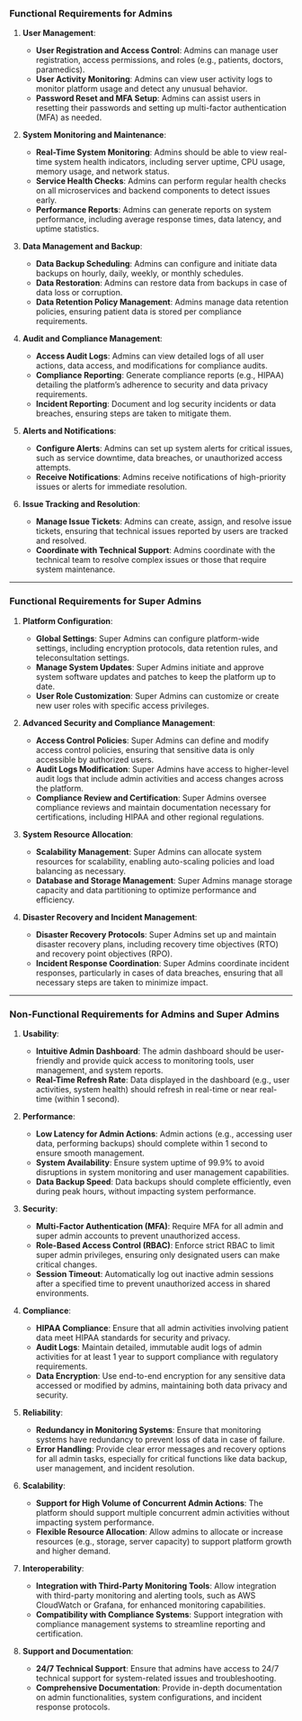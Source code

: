 
### **Functional Requirements for Admins**

1. **User Management**:
    - **User Registration and Access Control**: Admins can manage user registration, access permissions, and roles (e.g., patients, doctors, paramedics).
    - **User Activity Monitoring**: Admins can view user activity logs to monitor platform usage and detect any unusual behavior.
    - **Password Reset and MFA Setup**: Admins can assist users in resetting their passwords and setting up multi-factor authentication (MFA) as needed.
    
1. **System Monitoring and Maintenance**:
    - **Real-Time System Monitoring**: Admins should be able to view real-time system health indicators, including server uptime, CPU usage, memory usage, and network status.
    - **Service Health Checks**: Admins can perform regular health checks on all microservices and backend components to detect issues early.
    - **Performance Reports**: Admins can generate reports on system performance, including average response times, data latency, and uptime statistics.
    
1. **Data Management and Backup**:
    - **Data Backup Scheduling**: Admins can configure and initiate data backups on hourly, daily, weekly, or monthly schedules.
    - **Data Restoration**: Admins can restore data from backups in case of data loss or corruption.
    - **Data Retention Policy Management**: Admins manage data retention policies, ensuring patient data is stored per compliance requirements.
    
1. **Audit and Compliance Management**:
    - **Access Audit Logs**: Admins can view detailed logs of all user actions, data access, and modifications for compliance audits.
    - **Compliance Reporting**: Generate compliance reports (e.g., HIPAA) detailing the platform’s adherence to security and data privacy requirements.
    - **Incident Reporting**: Document and log security incidents or data breaches, ensuring steps are taken to mitigate them.
    
1. **Alerts and Notifications**:
    - **Configure Alerts**: Admins can set up system alerts for critical issues, such as service downtime, data breaches, or unauthorized access attempts.
    - **Receive Notifications**: Admins receive notifications of high-priority issues or alerts for immediate resolution.
    
1. **Issue Tracking and Resolution**:    
    - **Manage Issue Tickets**: Admins can create, assign, and resolve issue tickets, ensuring that technical issues reported by users are tracked and resolved.
    - **Coordinate with Technical Support**: Admins coordinate with the technical team to resolve complex issues or those that require system maintenance.

---

### **Functional Requirements for Super Admins**

1. **Platform Configuration**:
    - **Global Settings**: Super Admins can configure platform-wide settings, including encryption protocols, data retention rules, and teleconsultation settings.
    - **Manage System Updates**: Super Admins initiate and approve system software updates and patches to keep the platform up to date.
    - **User Role Customization**: Super Admins can customize or create new user roles with specific access privileges.
    
1. **Advanced Security and Compliance Management**:
    - **Access Control Policies**: Super Admins can define and modify access control policies, ensuring that sensitive data is only accessible by authorized users.
    - **Audit Logs Modification**: Super Admins have access to higher-level audit logs that include admin activities and access changes across the platform.
    - **Compliance Review and Certification**: Super Admins oversee compliance reviews and maintain documentation necessary for certifications, including HIPAA and other regional regulations.
    
1. **System Resource Allocation**:
    - **Scalability Management**: Super Admins can allocate system resources for scalability, enabling auto-scaling policies and load balancing as necessary.
    - **Database and Storage Management**: Super Admins manage storage capacity and data partitioning to optimize performance and efficiency.
    
1. **Disaster Recovery and Incident Management**:
    - **Disaster Recovery Protocols**: Super Admins set up and maintain disaster recovery plans, including recovery time objectives (RTO) and recovery point objectives (RPO).
    - **Incident Response Coordination**: Super Admins coordinate incident responses, particularly in cases of data breaches, ensuring that all necessary steps are taken to minimize impact.

---

### **Non-Functional Requirements for Admins and Super Admins**

1. **Usability**:
    - **Intuitive Admin Dashboard**: The admin dashboard should be user-friendly and provide quick access to monitoring tools, user management, and system reports.
    - **Real-Time Refresh Rate**: Data displayed in the dashboard (e.g., user activities, system health) should refresh in real-time or near real-time (within 1 second).

1. **Performance**:
    - **Low Latency for Admin Actions**: Admin actions (e.g., accessing user data, performing backups) should complete within 1 second to ensure smooth management.
    - **System Availability**: Ensure system uptime of 99.9% to avoid disruptions in system monitoring and user management capabilities.
    - **Data Backup Speed**: Data backups should complete efficiently, even during peak hours, without impacting system performance.
    
1. **Security**:
    - **Multi-Factor Authentication (MFA)**: Require MFA for all admin and super admin accounts to prevent unauthorized access.
    - **Role-Based Access Control (RBAC)**: Enforce strict RBAC to limit super admin privileges, ensuring only designated users can make critical changes.
    - **Session Timeout**: Automatically log out inactive admin sessions after a specified time to prevent unauthorized access in shared environments.
    
1. **Compliance**:
    - **HIPAA Compliance**: Ensure that all admin activities involving patient data meet HIPAA standards for security and privacy.
    - **Audit Logs**: Maintain detailed, immutable audit logs of admin activities for at least 1 year to support compliance with regulatory requirements.
    - **Data Encryption**: Use end-to-end encryption for any sensitive data accessed or modified by admins, maintaining both data privacy and security.
    
1. **Reliability**:
    - **Redundancy in Monitoring Systems**: Ensure that monitoring systems have redundancy to prevent loss of data in case of failure.
    - **Error Handling**: Provide clear error messages and recovery options for all admin tasks, especially for critical functions like data backup, user management, and incident resolution.
    
1. **Scalability**:
    - **Support for High Volume of Concurrent Admin Actions**: The platform should support multiple concurrent admin activities without impacting system performance.
    - **Flexible Resource Allocation**: Allow admins to allocate or increase resources (e.g., storage, server capacity) to support platform growth and higher demand.
    
1. **Interoperability**:
    - **Integration with Third-Party Monitoring Tools**: Allow integration with third-party monitoring and alerting tools, such as AWS CloudWatch or Grafana, for enhanced monitoring capabilities.
    - **Compatibility with Compliance Systems**: Support integration with compliance management systems to streamline reporting and certification.
    
1. **Support and Documentation**:
    - **24/7 Technical Support**: Ensure that admins have access to 24/7 technical support for system-related issues and troubleshooting.
    - **Comprehensive Documentation**: Provide in-depth documentation on admin functionalities, system configurations, and incident response protocols.